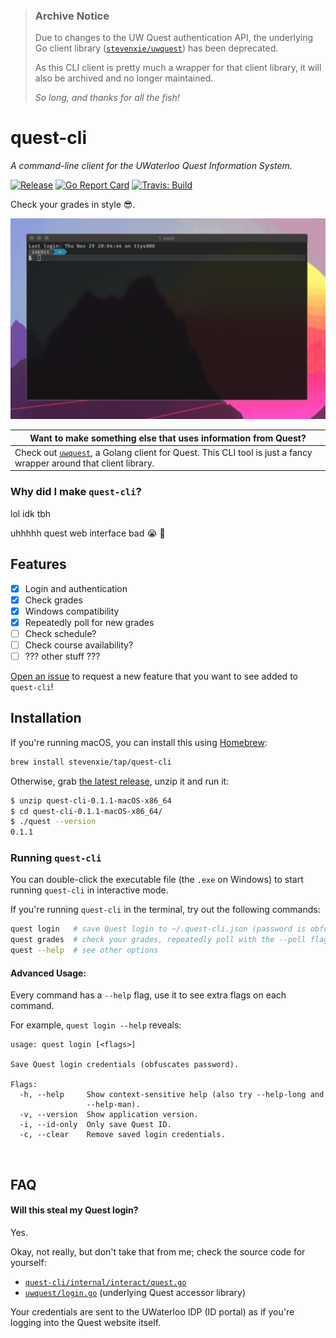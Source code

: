 > ### Archive Notice
>
> Due to changes to the UW Quest authentication API, the underlying Go client
> library ([`stevenxie/uwquest`](https://github.com/stevenxie/uwquest)) has
> been deprecated.
>
> As this CLI client is pretty much a wrapper for that client library, it
> will also be archived and no longer maintained.
>
> _So long, and thanks for all the fish!_

# quest-cli

_A command-line client for the UWaterloo Quest Information System._

[![Release][release-img]][release]
[![Go Report Card][grp-img]][grp]
[![Travis: Build][travis-img]][travis]

Check your grades in style 😎.

<img src="./docs/demo.gif" width="725px" />

| Want to make something else that uses information from Quest?                                                                                             |
| --------------------------------------------------------------------------------------------------------------------------------------------------------- |
| Check out [`uwquest`](https://github.com/stevenxie/uwquest), a Golang client for Quest. This CLI tool is just a fancy wrapper around that client library. |

### Why did I make `quest-cli`?

lol idk tbh

uhhhhh quest web interface bad 😭 💯

## Features

- [x] Login and authentication
- [x] Check grades
- [x] Windows compatibility
- [x] Repeatedly poll for new grades
- [ ] Check schedule?
- [ ] Check course availability?
- [ ] ??? other stuff ???

[Open an issue](https://github.com/stevenxie/quest-cli/issues/new) to request
a new feature that you want to see added to `quest-cli`!

## Installation

If you're running macOS, you can install this using [Homebrew](https://brew.sh):

```bash
brew install stevenxie/tap/quest-cli
```

Otherwise, grab
[the latest release](https://github.com/stevenxie/quest-cli/releases), unzip it
and run it:

```bash
$ unzip quest-cli-0.1.1-macOS-x86_64
$ cd quest-cli-0.1.1-macOS-x86_64/
$ ./quest --version
0.1.1
```

### Running `quest-cli`

You can double-click the executable file (the `.exe` on Windows) to start
running `quest-cli` in interactive mode.

If you're running `quest-cli` in the terminal, try out the following commands:

```bash
quest login   # save Quest login to ~/.quest-cli.json (password is obfuscated)
quest grades  # check your grades, repeatedly poll with the --poll flag
quest --help  # see other options
```

#### Advanced Usage:

Every command has a `--help` flag, use it to see extra flags on each command.

For example, `quest login --help` reveals:

```text
usage: quest login [<flags>]

Save Quest login credentials (obfuscates password).

Flags:
  -h, --help     Show context-sensitive help (also try --help-long and
                 --help-man).
  -v, --version  Show application version.
  -i, --id-only  Only save Quest ID.
  -c, --clear    Remove saved login credentials.
```

<br />

## FAQ

#### Will this steal my Quest login?

Yes.

Okay, not really, but don't take that from me; check the source code for
yourself:

- [`quest-cli/internal/interact/quest.go`](https://github.com/stevenxie/quest-cli/blob/master/internal/interact/quest.go#L25)
- [`uwquest/login.go`](https://github.com/stevenxie/uwquest/blob/master/login.go#L32)
  (underlying Quest accessor library)

Your credentials are sent to the UWaterloo IDP (ID portal) as if you're
logging into the Quest website itself.

[grp]: https://goreportcard.com/report/github.com/stevenxie/quest-cli
[grp-img]: https://goreportcard.com/badge/github.com/stevenxie/quest-cli
[release]: https://github.com/stevenxie/quest-cli/releases
[release-img]: https://img.shields.io/github/release/stevenxie/quest-cli.svg
[travis]: https://travis-ci.com/stevenxie/quest-cli
[travis-img]: https://travis-ci.com/stevenxie/quest-cli.svg?branch=master

